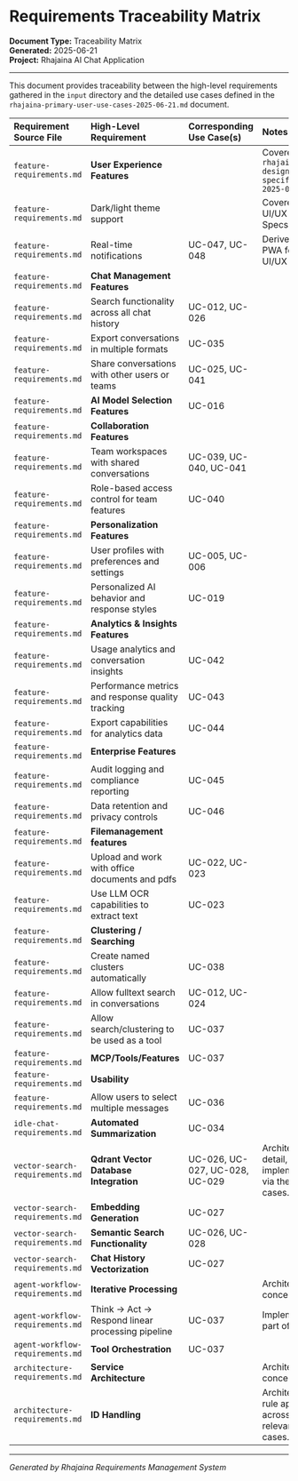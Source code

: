 # Requirements Traceability Matrix

**Document Type:** Traceability Matrix  
**Generated:** 2025-06-21  
**Project:** Rhajaina AI Chat Application

---

This document provides traceability between the high-level requirements gathered in the `input` directory and the detailed use cases defined in the `rhajaina-primary-user-use-cases-2025-06-21.md` document.

| Requirement Source File | High-Level Requirement | Corresponding Use Case(s) | Notes |
| :--- | :--- | :--- | :--- |
| `feature-requirements.md` | **User Experience Features** | | Covered in `rhajaina-uiux-design-specifications-2025-06-21.md` |
| `feature-requirements.md` | Dark/light theme support | | Covered in UI/UX Design Specs |
| `feature-requirements.md` | Real-time notifications | UC-047, UC-048 | Derived from PWA features in UI/UX spec. |
| `feature-requirements.md` | **Chat Management Features** | | |
| `feature-requirements.md` | Search functionality across all chat history | UC-012, UC-026 | |
| `feature-requirements.md` | Export conversations in multiple formats | UC-035 | |
| `feature-requirements.md` | Share conversations with other users or teams | UC-025, UC-041 | |
| `feature-requirements.md` | **AI Model Selection Features** | UC-016 | |
| `feature-requirements.md` | **Collaboration Features** | | |
| `feature-requirements.md` | Team workspaces with shared conversations | UC-039, UC-040, UC-041 | |
| `feature-requirements.md` | Role-based access control for team features | UC-040 | |
| `feature-requirements.md` | **Personalization Features** | | |
| `feature-requirements.md` | User profiles with preferences and settings | UC-005, UC-006 | |
| `feature-requirements.md` | Personalized AI behavior and response styles | UC-019 | |
| `feature-requirements.md` | **Analytics & Insights Features** | | |
| `feature-requirements.md` | Usage analytics and conversation insights | UC-042 | |
| `feature-requirements.md` | Performance metrics and response quality tracking | UC-043 | |
| `feature-requirements.md` | Export capabilities for analytics data | UC-044 | |
| `feature-requirements.md` | **Enterprise Features** | | |
| `feature-requirements.md` | Audit logging and compliance reporting | UC-045 | |
| `feature-requirements.md` | Data retention and privacy controls | UC-046 | |
| `feature-requirements.md` | **Filemanagement features** | | |
| `feature-requirements.md` | Upload and work with office documents and pdfs | UC-022, UC-023 | |
| `feature-requirements.md` | Use LLM OCR capabilities to extract text | UC-023 | |
| `feature-requirements.md` | **Clustering / Searching** | | |
| `feature-requirements.md` | Create named clusters automatically | UC-038 | |
| `feature-requirements.md` | Allow fulltext search in conversations | UC-012, UC-024 | |
| `feature-requirements.md` | Allow search/clustering to be used as a tool | UC-037 | |
| `feature-requirements.md` | **MCP/Tools/Features** | UC-037 | |
| `feature-requirements.md` | **Usability** | | |
| `feature-requirements.md` | Allow users to select multiple messages | UC-036 | |
| `idle-chat-requirements.md` | **Automated Summarization** | UC-034 | |
| `vector-search-requirements.md` | **Qdrant Vector Database Integration** | UC-026, UC-027, UC-028, UC-029 | Architectural detail, implemented via these use cases. |
| `vector-search-requirements.md` | **Embedding Generation** | UC-027 | |
| `vector-search-requirements.md` | **Semantic Search Functionality** | UC-026, UC-028 | |
| `vector-search-requirements.md` | **Chat History Vectorization** | UC-027 | |
| `agent-workflow-requirements.md` | **Iterative Processing** | | Architectural concept. |
| `agent-workflow-requirements.md` | Think → Act → Respond linear processing pipeline | UC-037 | Implemented as part of tool use. |
| `agent-workflow-requirements.md` | **Tool Orchestration** | UC-037 | |
| `architecture-requirements.md` | **Service Architecture** | | Architectural concept. |
| `architecture-requirements.md` | **ID Handling** | | Architectural rule applied across all relevant use cases. |

---

*Generated by Rhajaina Requirements Management System*
